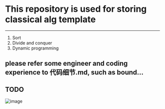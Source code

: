 # This repository is used for storing classical alg template
----------------------------------------------------
1. Sort
2. Divide and conquer
3. Dynamic programming

## please refer some engineer and coding experience to 代码细节.md, such as bound...

## TODO
![image](https://user-images.githubusercontent.com/46443218/114380120-994d5280-9b81-11eb-837b-a474d8ed999d.png)
